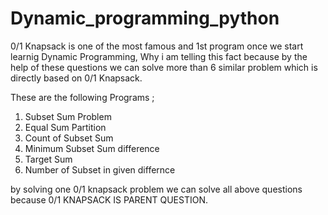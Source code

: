 # Dynamic_programming_python
0/1 Knapsack is one of the most famous and 1st program once we start learnig Dynamic Programming, Why i am telling this fact because by the help  of these questions we can solve more than 6 similar problem which is directly based on 0/1 Knapsack.

These are the following Programs ;
1) Subset Sum Problem
2) Equal Sum Partition
3) Count of Subset Sum
4) Minimum Subset Sum difference
5) Target Sum
6) Number of Subset in given differnce


by solving one 0/1 knapsack problem we can solve all above questions because 0/1 KNAPSACK IS PARENT QUESTION.
